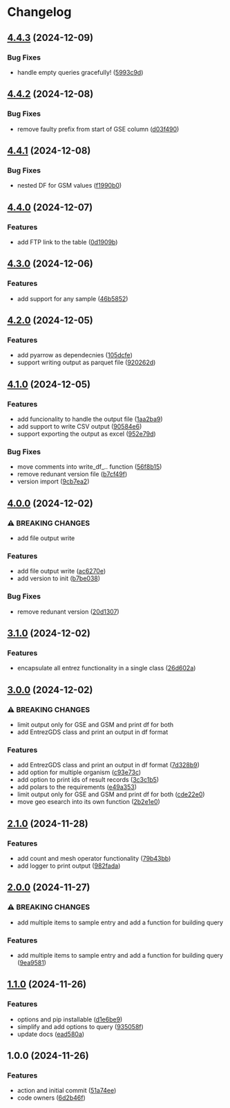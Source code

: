 # Changelog

## [4.4.3](https://github.com/hassanfa/geo_query/compare/v4.4.2...v4.4.3) (2024-12-09)


### Bug Fixes

* handle empty queries gracefully! ([5993c9d](https://github.com/hassanfa/geo_query/commit/5993c9d56b3d2138e6330c8fb1be355dc032c63c))

## [4.4.2](https://github.com/hassanfa/geo_query/compare/v4.4.1...v4.4.2) (2024-12-08)


### Bug Fixes

* remove faulty prefix from start of GSE column ([d03f490](https://github.com/hassanfa/geo_query/commit/d03f490d71376695710cc34465d8b0416d36d563))

## [4.4.1](https://github.com/hassanfa/geo_query/compare/v4.4.0...v4.4.1) (2024-12-08)


### Bug Fixes

* nested DF for GSM values ([f1990b0](https://github.com/hassanfa/geo_query/commit/f1990b0fa32c239e0639b631f0f293168483cac8))

## [4.4.0](https://github.com/hassanfa/geo_query/compare/v4.3.0...v4.4.0) (2024-12-07)


### Features

* add FTP link to the table ([0d1909b](https://github.com/hassanfa/geo_query/commit/0d1909b77436c1af49abfe185b97f55077be4a31))

## [4.3.0](https://github.com/hassanfa/geo_query/compare/v4.2.0...v4.3.0) (2024-12-06)


### Features

* add support for any sample ([46b5852](https://github.com/hassanfa/geo_query/commit/46b5852becfd1d28da5fe32549ed71c555b5a158))

## [4.2.0](https://github.com/hassanfa/geo_query/compare/v4.1.0...v4.2.0) (2024-12-05)


### Features

* add pyarrow as dependecnies ([105dcfe](https://github.com/hassanfa/geo_query/commit/105dcfe141ef02f55d24dae4edd1b03d2e169855))
* support writing output as parquet file ([920262d](https://github.com/hassanfa/geo_query/commit/920262d9248818dbc36cbafd7567d3e5c8191701))

## [4.1.0](https://github.com/hassanfa/geo_query/compare/v4.0.0...v4.1.0) (2024-12-05)


### Features

* add funcionality to handle the output file ([1aa2ba9](https://github.com/hassanfa/geo_query/commit/1aa2ba96bdc00b075f21852ae4a4caf21df8d378))
* add support to write CSV output ([90584e6](https://github.com/hassanfa/geo_query/commit/90584e66c260d315ad0ffad41e6319ba97991356))
* support exporting the output as excel ([952e79d](https://github.com/hassanfa/geo_query/commit/952e79d11ed7452b2a5974e142daa0630322cab6))


### Bug Fixes

* move comments into write_df_.. function ([56f8b15](https://github.com/hassanfa/geo_query/commit/56f8b15f93ae7f2f4e12d5ef100b847cd396861d))
* remove redunant version file ([b7cf49f](https://github.com/hassanfa/geo_query/commit/b7cf49f1c14b2e06ff1bce96bdb915def1c32fb5))
* version import ([9cb7ea2](https://github.com/hassanfa/geo_query/commit/9cb7ea2d62d440520ca78feaf00f73c20ff9ea21))

## [4.0.0](https://github.com/hassanfa/geo_query/compare/v3.1.0...v4.0.0) (2024-12-02)


### ⚠ BREAKING CHANGES

* add file output write

### Features

* add file output write ([ac6270e](https://github.com/hassanfa/geo_query/commit/ac6270ec5a5d0159da5001bd31438ec9a1371521))
* add version to init ([b7be038](https://github.com/hassanfa/geo_query/commit/b7be0388f70d4915dd0c46ae0829e8caf9f32866))


### Bug Fixes

* remove redunant version ([20d1307](https://github.com/hassanfa/geo_query/commit/20d13079ec12bfa3d48d0368e6263b06e056701e))

## [3.1.0](https://github.com/hassanfa/geo_query/compare/v3.0.0...v3.1.0) (2024-12-02)


### Features

* encapsulate all entrez functionality in a single class ([26d602a](https://github.com/hassanfa/geo_query/commit/26d602adae2c9c3a1fd784b1af3da17923683d72))

## [3.0.0](https://github.com/hassanfa/geo_query/compare/v2.1.0...v3.0.0) (2024-12-02)


### ⚠ BREAKING CHANGES

* limit output only for GSE and GSM and print df for both
* add EntrezGDS class and print an output in df format

### Features

* add EntrezGDS class and print an output in df format ([7d328b9](https://github.com/hassanfa/geo_query/commit/7d328b9bd0118f8a6337da5500d43cc36af19d46))
* add option for multiple organism ([c93e73c](https://github.com/hassanfa/geo_query/commit/c93e73c70836b06d984075201481b4bb0ff58784))
* add option to print ids of result records ([3c3c1b5](https://github.com/hassanfa/geo_query/commit/3c3c1b58a4ccd0b0927f7e21924c3051106da232))
* add polars to the requirements ([e49a353](https://github.com/hassanfa/geo_query/commit/e49a353d3ed52c6117d2899b4d171e58b6882cb6))
* limit output only for GSE and GSM and print df for both ([cde22e0](https://github.com/hassanfa/geo_query/commit/cde22e0848d41d7a8f54eaee3be8a4261aba49aa))
* move geo esearch into its own function ([2b2e1e0](https://github.com/hassanfa/geo_query/commit/2b2e1e0f5a7f18133baca009b488d56b4e1b74d8))

## [2.1.0](https://github.com/hassanfa/geo_query/compare/v2.0.0...v2.1.0) (2024-11-28)


### Features

* add count and mesh operator functionality ([79b43bb](https://github.com/hassanfa/geo_query/commit/79b43bbd6dc7568b96efff0bd731a3a6472c8349))
* add logger to print output ([982fada](https://github.com/hassanfa/geo_query/commit/982fada74f9a036b10a5985e8bbf8ceb90c77bca))

## [2.0.0](https://github.com/hassanfa/geo_query/compare/v1.1.0...v2.0.0) (2024-11-27)


### ⚠ BREAKING CHANGES

* add multiple items to sample entry and add a function for building query

### Features

* add multiple items to sample entry and add a function for building query ([9ea9581](https://github.com/hassanfa/geo_query/commit/9ea95812949827eca522448da18b3bcec8ae8fb4))

## [1.1.0](https://github.com/hassanfa/geo_query/compare/v1.0.0...v1.1.0) (2024-11-26)


### Features

* options and pip installable ([d1e6be9](https://github.com/hassanfa/geo_query/commit/d1e6be99714abc1e62eea1b61633f1649a9241c7))
* simplify and add options to query ([935058f](https://github.com/hassanfa/geo_query/commit/935058ffa08dbc1551cfba4d1fda0f0a8c406e66))
* update docs ([ead580a](https://github.com/hassanfa/geo_query/commit/ead580a2cb315b6e12a114158f7e37272b478ded))

## 1.0.0 (2024-11-26)


### Features

* action and initial commit ([51a74ee](https://github.com/hassanfa/geo_query/commit/51a74ee3b14bcbbdd7290449d0f049b4e9f35fca))
* code owners ([6d2b46f](https://github.com/hassanfa/geo_query/commit/6d2b46f4fcdcecb5038e98a96c8ca6cca1bc3606))
